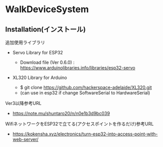 # WalkDeviceSystem
## Installation(インストール)

追加使用ライブラリ
- Servo Library for ESP32
	- Download file (Ver 0.6.0) : https://www.arduinolibraries.info/libraries/esp32-servo

- XL320 Library for Arduino
	- $ git clone https://github.com/hackerspace-adelaide/XL320.git
  - (can use in esp32 if change SoftwareSerial to HardwareSerial)

Ver3以降参考URL
- https://note.mu/shuntaro20/n/n0e1b3d9bc039

WifiネットワークをESP32で立てる(アクセスポイントを作るだけ)参考URL
- https://kokensha.xyz/electronics/turn-esp32-into-access-point-with-web-server/